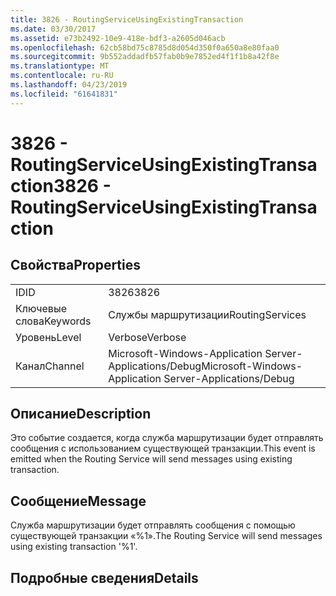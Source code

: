 ```yaml
---
title: 3826 - RoutingServiceUsingExistingTransaction
ms.date: 03/30/2017
ms.assetid: e73b2492-10e9-418e-bdf3-a2605d046acb
ms.openlocfilehash: 62cb58bd75c8785d8d054d350f0a650a8e80faa0
ms.sourcegitcommit: 9b552addadfb57fab0b9e7852ed4f1f1b8a42f8e
ms.translationtype: MT
ms.contentlocale: ru-RU
ms.lasthandoff: 04/23/2019
ms.locfileid: "61641831"
---
```

# <a name="3826---routingserviceusingexistingtransaction"></a><span data-ttu-id="e051b-102">3826 - RoutingServiceUsingExistingTransaction</span><span class="sxs-lookup"><span data-stu-id="e051b-102">3826 - RoutingServiceUsingExistingTransaction</span></span>
## <a name="properties"></a><span data-ttu-id="e051b-103">Свойства</span><span class="sxs-lookup"><span data-stu-id="e051b-103">Properties</span></span>  
  
|||  
|-|-|  
|<span data-ttu-id="e051b-104">ID</span><span class="sxs-lookup"><span data-stu-id="e051b-104">ID</span></span>|<span data-ttu-id="e051b-105">3826</span><span class="sxs-lookup"><span data-stu-id="e051b-105">3826</span></span>|  
|<span data-ttu-id="e051b-106">Ключевые слова</span><span class="sxs-lookup"><span data-stu-id="e051b-106">Keywords</span></span>|<span data-ttu-id="e051b-107">Службы маршрутизации</span><span class="sxs-lookup"><span data-stu-id="e051b-107">RoutingServices</span></span>|  
|<span data-ttu-id="e051b-108">Уровень</span><span class="sxs-lookup"><span data-stu-id="e051b-108">Level</span></span>|<span data-ttu-id="e051b-109">Verbose</span><span class="sxs-lookup"><span data-stu-id="e051b-109">Verbose</span></span>|  
|<span data-ttu-id="e051b-110">Канал</span><span class="sxs-lookup"><span data-stu-id="e051b-110">Channel</span></span>|<span data-ttu-id="e051b-111">Microsoft-Windows-Application Server-Applications/Debug</span><span class="sxs-lookup"><span data-stu-id="e051b-111">Microsoft-Windows-Application Server-Applications/Debug</span></span>|  
  
## <a name="description"></a><span data-ttu-id="e051b-112">Описание</span><span class="sxs-lookup"><span data-stu-id="e051b-112">Description</span></span>  
 <span data-ttu-id="e051b-113">Это событие создается, когда служба маршрутизации будет отправлять сообщения с использованием существующей транзакции.</span><span class="sxs-lookup"><span data-stu-id="e051b-113">This event is emitted when the Routing Service will send messages using existing transaction.</span></span>  
  
## <a name="message"></a><span data-ttu-id="e051b-114">Сообщение</span><span class="sxs-lookup"><span data-stu-id="e051b-114">Message</span></span>  
 <span data-ttu-id="e051b-115">Служба маршрутизации будет отправлять сообщения с помощью существующей транзакции «%1».</span><span class="sxs-lookup"><span data-stu-id="e051b-115">The Routing Service will send messages using existing transaction '%1'.</span></span>  
  
## <a name="details"></a><span data-ttu-id="e051b-116">Подробные сведения</span><span class="sxs-lookup"><span data-stu-id="e051b-116">Details</span></span>

